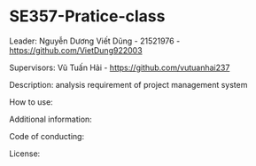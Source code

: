 # SE357-Pratice-class
Leader: Nguyễn Dương Viết Dũng - 21521976 - https://github.com/VietDung922003

Supervisors: Vũ Tuấn Hải - https://github.com/vutuanhai237

Description: analysis requirement of project management system

How to use:

Additional information:

Code of conducting:

License:
